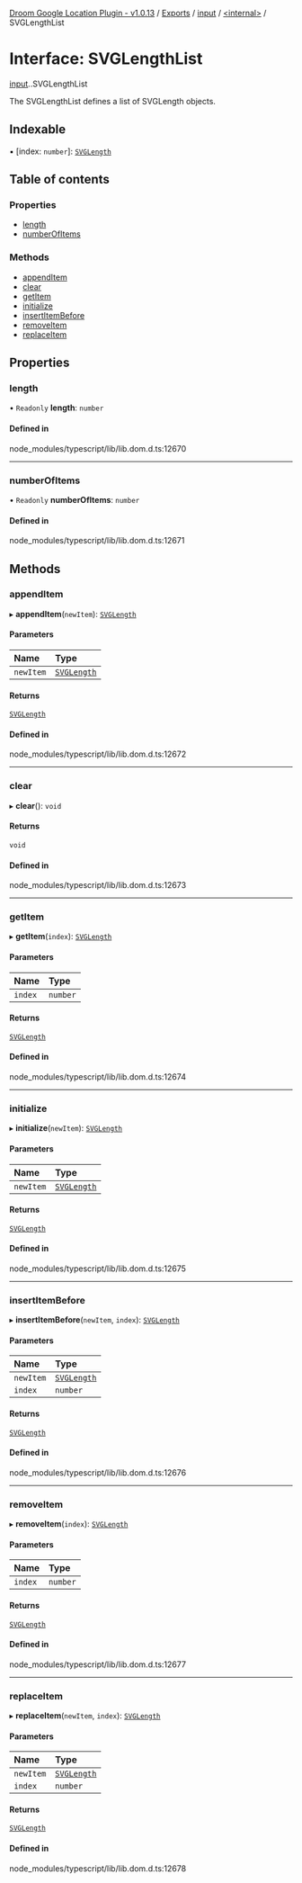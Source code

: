 [Droom Google Location Plugin - v1.0.13](../README.md) / [Exports](../modules.md) / [input](../modules/input.md) / [<internal\>](../modules/input._internal_.md) / SVGLengthList

# Interface: SVGLengthList

[input](../modules/input.md).[<internal>](../modules/input._internal_.md).SVGLengthList

The SVGLengthList defines a list of SVGLength objects.

## Indexable

▪ [index: `number`]: [`SVGLength`](../modules/input._internal_.md#svglength)

## Table of contents

### Properties

- [length](input._internal_.SVGLengthList.md#length)
- [numberOfItems](input._internal_.SVGLengthList.md#numberofitems)

### Methods

- [appendItem](input._internal_.SVGLengthList.md#appenditem)
- [clear](input._internal_.SVGLengthList.md#clear)
- [getItem](input._internal_.SVGLengthList.md#getitem)
- [initialize](input._internal_.SVGLengthList.md#initialize)
- [insertItemBefore](input._internal_.SVGLengthList.md#insertitembefore)
- [removeItem](input._internal_.SVGLengthList.md#removeitem)
- [replaceItem](input._internal_.SVGLengthList.md#replaceitem)

## Properties

### length

• `Readonly` **length**: `number`

#### Defined in

node_modules/typescript/lib/lib.dom.d.ts:12670

___

### numberOfItems

• `Readonly` **numberOfItems**: `number`

#### Defined in

node_modules/typescript/lib/lib.dom.d.ts:12671

## Methods

### appendItem

▸ **appendItem**(`newItem`): [`SVGLength`](../modules/input._internal_.md#svglength)

#### Parameters

| Name | Type |
| :------ | :------ |
| `newItem` | [`SVGLength`](../modules/input._internal_.md#svglength) |

#### Returns

[`SVGLength`](../modules/input._internal_.md#svglength)

#### Defined in

node_modules/typescript/lib/lib.dom.d.ts:12672

___

### clear

▸ **clear**(): `void`

#### Returns

`void`

#### Defined in

node_modules/typescript/lib/lib.dom.d.ts:12673

___

### getItem

▸ **getItem**(`index`): [`SVGLength`](../modules/input._internal_.md#svglength)

#### Parameters

| Name | Type |
| :------ | :------ |
| `index` | `number` |

#### Returns

[`SVGLength`](../modules/input._internal_.md#svglength)

#### Defined in

node_modules/typescript/lib/lib.dom.d.ts:12674

___

### initialize

▸ **initialize**(`newItem`): [`SVGLength`](../modules/input._internal_.md#svglength)

#### Parameters

| Name | Type |
| :------ | :------ |
| `newItem` | [`SVGLength`](../modules/input._internal_.md#svglength) |

#### Returns

[`SVGLength`](../modules/input._internal_.md#svglength)

#### Defined in

node_modules/typescript/lib/lib.dom.d.ts:12675

___

### insertItemBefore

▸ **insertItemBefore**(`newItem`, `index`): [`SVGLength`](../modules/input._internal_.md#svglength)

#### Parameters

| Name | Type |
| :------ | :------ |
| `newItem` | [`SVGLength`](../modules/input._internal_.md#svglength) |
| `index` | `number` |

#### Returns

[`SVGLength`](../modules/input._internal_.md#svglength)

#### Defined in

node_modules/typescript/lib/lib.dom.d.ts:12676

___

### removeItem

▸ **removeItem**(`index`): [`SVGLength`](../modules/input._internal_.md#svglength)

#### Parameters

| Name | Type |
| :------ | :------ |
| `index` | `number` |

#### Returns

[`SVGLength`](../modules/input._internal_.md#svglength)

#### Defined in

node_modules/typescript/lib/lib.dom.d.ts:12677

___

### replaceItem

▸ **replaceItem**(`newItem`, `index`): [`SVGLength`](../modules/input._internal_.md#svglength)

#### Parameters

| Name | Type |
| :------ | :------ |
| `newItem` | [`SVGLength`](../modules/input._internal_.md#svglength) |
| `index` | `number` |

#### Returns

[`SVGLength`](../modules/input._internal_.md#svglength)

#### Defined in

node_modules/typescript/lib/lib.dom.d.ts:12678
